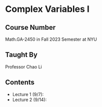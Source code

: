# Complex Variables I

## Course Number
Math.GA-2450 in Fall 2023 Semester at NYU

## Taught By

Professor Chao Li

## Contents

- Lecture 1 (9/7): 
- Lecture 2 (9/14):
